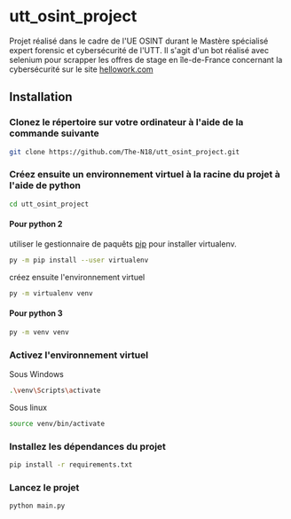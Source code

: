 # utt_osint_project
Projet réalisé dans le cadre de l'UE OSINT durant le Mastère spécialisé expert forensic et cybersécurité de l'UTT. Il s'agit d'un bot réalisé avec selenium pour scrapper les offres de stage en île-de-France concernant la cybersécurité sur le site [hellowork.com](https://www.hellowork.com/fr-fr/)
## Installation
### Clonez le répertoire sur votre ordinateur à l'aide de la commande suivante

```bash
git clone https://github.com/The-N18/utt_osint_project.git
```

### Créez ensuite un environnement virtuel à la racine du projet à l'aide de python
```bash
cd utt_osint_project
```
#### Pour python 2 
utiliser le gestionnaire de paquêts [pip](https://pip.pypa.io/en/stable/) pour installer virtualenv.
```bash
py -m pip install --user virtualenv
```
créez ensuite l'environnement virtuel
```bash
py -m virtualenv venv
```

#### Pour python 3
```bash
py -m venv venv
```

### Activez l'environnement virtuel
Sous Windows
```bash
.\venv\Scripts\activate
```

Sous linux
```bash
source venv/bin/activate
```
### Installez les dépendances du projet
```bash
pip install -r requirements.txt
```

### Lancez le projet
```bash
python main.py
```